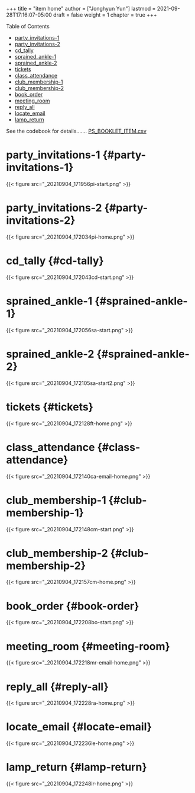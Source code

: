 +++
title = "item home"
author = ["Jonghyun Yun"]
lastmod = 2021-09-28T17:16:07-05:00
draft = false
weight = 1
chapter = true
+++

<div class="ox-hugo-toc toc">
<div></div>

<div class="heading">Table of Contents</div>

- [party\_invitations-1](#party-invitations-1)
- [party\_invitations-2](#party-invitations-2)
- [cd\_tally](#cd-tally)
- [sprained\_ankle-1](#sprained-ankle-1)
- [sprained\_ankle-2](#sprained-ankle-2)
- [tickets](#tickets)
- [class\_attendance](#class-attendance)
- [club\_membership-1](#club-membership-1)
- [club\_membership-2](#club-membership-2)
- [book\_order](#book-order)
- [meeting\_room](#meeting-room)
- [reply\_all](#reply-all)
- [locate\_email](#locate-email)
- [lamp\_return](#lamp-return)

</div>
<!--endtoc-->

See the codebook for details....... [PS\_BOOKLET\_ITEM.csv](data/PIAAC_cleaned_data_1110/Problem_solving/PS_BOOKLET_ITEM.csv)


# party\_invitations-1 {#party-invitations-1}

{{< figure src="_20210904_171956pi-start.png" >}}


# party\_invitations-2 {#party-invitations-2}

{{< figure src="_20210904_172034pi-home.png" >}}


# cd\_tally {#cd-tally}

{{< figure src="_20210904_172043cd-start.png" >}}


# sprained\_ankle-1 {#sprained-ankle-1}

{{< figure src="_20210904_172056sa-start.png" >}}


# sprained\_ankle-2 {#sprained-ankle-2}

{{< figure src="_20210904_172105sa-start2.png" >}}


# tickets {#tickets}

{{< figure src="_20210904_172128ft-home.png" >}}


# class\_attendance {#class-attendance}

{{< figure src="_20210904_172140ca-email-home.png" >}}


# club\_membership-1 {#club-membership-1}

{{< figure src="_20210904_172148cm-start.png" >}}


# club\_membership-2 {#club-membership-2}

{{< figure src="_20210904_172157cm-home.png" >}}


# book\_order {#book-order}

{{< figure src="_20210904_172208bo-start.png" >}}


# meeting\_room {#meeting-room}

{{< figure src="_20210904_172218mr-email-home.png" >}}


# reply\_all {#reply-all}

{{< figure src="_20210904_172228ra-home.png" >}}


# locate\_email {#locate-email}

{{< figure src="_20210904_172236le-home.png" >}}


# lamp\_return {#lamp-return}

{{< figure src="_20210904_172248lr-home.png" >}}
